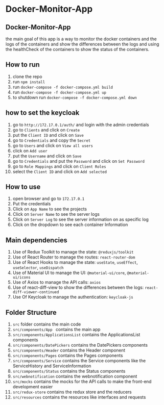 # Docker-Monitor-App

## Docker-Monitor-App

the main goal of this app is a way to monitor the docker containers and the logs of the containers and show the differences between the logs and using the healthCheck of the containers to show the status of the containers.

## How to run

1. clone the repo
2. run `npm install`
3. run `docker-compose -f docker-compose.yml build`
4. run `docker-compose -f docker-compose.yml up `
5. to shutdown run `docker-compose -f docker-compose.yml down `

## how to set the keycloak

1. go to `http://172.17.0.1/auth/` and login with the admin credentials
2. go to `Clients` and click on `Create`
3. put the `Client ID` and click on `Save`
4. go to `Credentials` and copy the `Secret`
5. go to `Users` and click on `View all users`
6. click on `Add user`
7. put the `Username` and click on `Save`
8. go to `Credentials` and put the `Password` and click on `Set Password`
9. go to `Role Mappings` and click on `Client Roles`
10. select the `Client ID` and click on `Add selected`

## How to use

1. open browser and go to `172.17.0.1`
2. Put the credentials
3. Click on `App Name` to see the projects
4. Click on `Server Name` to see the server logs
5. Click on `Server Log` to see the server information on as specific log
6. Click on the dropdown to see each container Information

## Main dependencies

1. Use of Redux Toolkit to manage the state: `@reduxjs/toolkit`
2. Use of React Router to manage the routes: `react-router-dom`
3. Use of React Hooks to manage the state: `useState`, `useEffect`, `useSelector`, `useDispatch`
4. Use of Material UI to manage the UI: `@material-ui/core`, `@material-ui/icons`
5. Use of Axios to manage the API calls: `axios`
6. Use of react-diff-view to show the differences between the logs: `react-diff-viewer-continued`
7. Use Of Keycloak to manage the authentication: `keycloak-js`

## Folder Structure

1. `src` folder contains the main code
2. `src/components/App ` contains the main app
3. `src/components/ApplicationsList` contains the ApplicationsList components
4. `src/components/DatePickers` contains the DatePickers components
5. `src/components/Header` contains the Header component
6. `src/components/Pages` contains the Pages components
7. `src/components/Service` contains the Service components like the ServiceHistory and ServiceInformation
8. `src/components/Status` contains the Status components
9. `src/webnotification` contains the webnotification component
10. `src/mocks` contains the mocks for the API calls to make the front-end development easier
11. `src/redux-store` contains the redux store and the reducers
12. `src/resources` contains the resources like interfaces and requests
